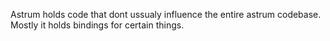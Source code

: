 Astrum holds code that dont ussualy influence the entire astrum codebase.
Mostly it holds bindings for certain things.
